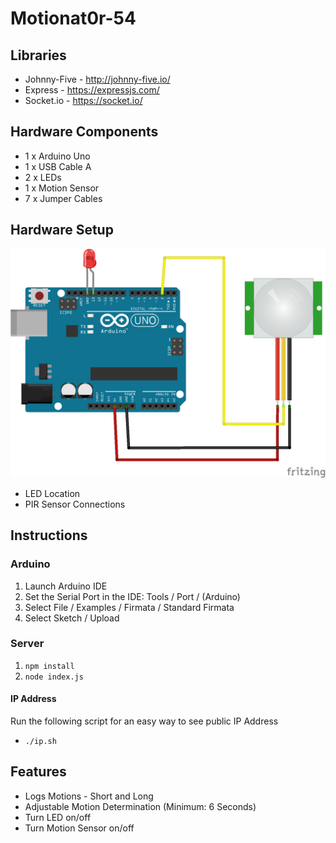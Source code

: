 # Motionat0r-54

## Libraries
* Johnny-Five -  http://johnny-five.io/
* Express - https://expressjs.com/
* Socket.io - https://socket.io/

## Hardware Components
* 1 x Arduino Uno
* 1 x USB Cable A
* 2 x LEDs
* 1 x Motion Sensor
* 7 x Jumper Cables

## Hardware Setup
![Hardware diagram](https://github.com/ljket1/Motionat0r-54/blob/master/Hardware%20diagram.png)
* LED Location
* PIR Sensor Connections

## Instructions
### Arduino
1. Launch Arduino IDE
2. Set the Serial Port in the IDE: Tools / Port / (Arduino)
3. Select File / Examples / Firmata / Standard Firmata
4. Select Sketch / Upload

### Server
1. `npm install`
2. `node index.js`

#### IP Address
Run the following script for an easy way to see public IP Address
* `./ip.sh`

## Features
* Logs Motions - Short and Long
* Adjustable Motion Determination (Minimum: 6 Seconds)
* Turn LED on/off
* Turn Motion Sensor on/off
